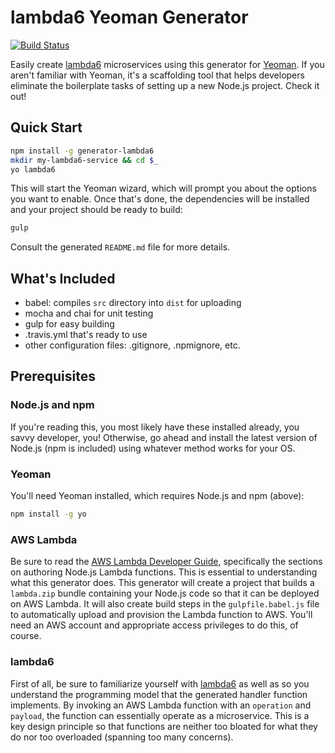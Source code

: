 # lambda6 Yeoman Generator
[![Build Status](https://travis-ci.org/nombers/lambda6.svg)](https://travis-ci.org/nombers/generator-lambda6)

Easily create [lambda6](https://github.com/nombers/lambda6) microservices using this generator for [Yeoman](https://github.com/yeoman/yeoman). If you aren't familiar with Yeoman, it's a scaffolding tool that helps developers eliminate the boilerplate tasks of setting up a new Node.js project. Check it out!

## Quick Start
```bash
npm install -g generator-lambda6
mkdir my-lambda6-service && cd $_
yo lambda6
```

This will start the Yeoman wizard, which will prompt you about the options you want to enable. Once that's done, the dependencies will be installed and your project should be ready to build:
```bash
gulp
```

Consult the generated `README.md` file for more details.

## What's Included
* babel: compiles `src` directory into `dist` for uploading
* mocha and chai for unit testing
* gulp for easy building
* .travis.yml that's ready to use
* other configuration files: .gitignore, .npmignore, etc.

## Prerequisites
### Node.js and npm
If you're reading this, you most likely have these installed already, you savvy developer, you! Otherwise, go ahead and install the latest version of Node.js (npm is included) using whatever method works for your OS.
### Yeoman
You'll need Yeoman installed, which requires Node.js and npm (above):
```bash
npm install -g yo
```
### AWS Lambda
Be sure to read the  [AWS Lambda Developer Guide](http://docs.aws.amazon.com/lambda/latest/dg/welcome.html), specifically the sections on authoring Node.js Lambda functions. This is essential to understanding what this generator does. This generator will create a project that builds a `lambda.zip` bundle containing your Node.js code so that it can be deployed on AWS Lambda. It will also create build steps in the `gulpfile.babel.js` file to automatically upload and provision the Lambda function to AWS. You'll need an AWS account and appropriate access privileges to do this, of course.
### lambda6
First of all, be sure to familiarize yourself with [lambda6](https://github.com/nombers/lambda6) as well as so you understand the programming model that the generated handler function implements. By invoking an AWS Lambda function with an `operation` and `payload`, the function can essentially operate as a microservice. This is a key design principle so that functions are neither too bloated for what they do nor too overloaded (spanning too many concerns).
